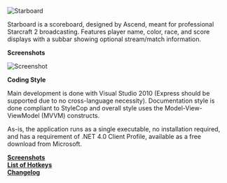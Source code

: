![Starboard](http://ascendtv.com/starboard/starboardBlackText.png)

Starboard is a scoreboard, designed by Ascend, meant for professional Starcraft 2 broadcasting. Features player name, color, race, and score displays with a subbar showing optional stream/match information.

**Screenshots**

![Screenshot](http://ascendtv.com/starboard/Scoreboard.png)

**Coding Style**

Main development is done with Visual Studio 2010 (Express should be supported due to no cross-language necessity). Documentation style is done compliant to StyleCop and overall style uses the Model-View-ViewModel (MVVM) constructs.

As-is, the application runs as a single executable, no installation required, and has a requirement of .NET 4.0 Client Profile, available as a free download from Microsoft.

**[Screenshots](https://github.com/ascendedguard/starboard-sc2/wiki/Screenshots)**<br/>
**[List of Hotkeys](https://github.com/ascendedguard/starboard-sc2/wiki/Hotkeys)**<br/>
**[Changelog](https://github.com/ascendedguard/starboard-sc2/wiki/Changelog)**